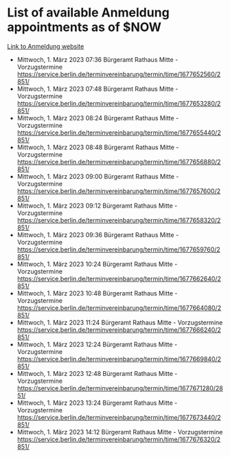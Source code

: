 # List of available Anmeldung appointments as of $NOW
[Link to Anmeldung website](https://service.berlin.de/terminvereinbarung/termin/tag.php?termin=1&anliegen[]=120686&dienstleisterlist=122210,122217,327316,122219,327312,122227,327314,122231,327346,122243,327348,122254,122252,329742,122260,329745,122262,329748,122271,327278,122273,327274,122277,327276,330436,122280,327294,122282,327290,122284,327292,122291,327270,122285,327266,122286,327264,122296,327268,150230,329760,122297,327286,122294,327284,122312,329763,122314,329775,122304,327330,122311,327334,122309,327332,317869,122281,327352,122279,329772,122283,122276,327324,122274,327326,122267,329766,122246,327318,122251,327320,122257,327322,122208,327298,122226,327300&herkunft=http%3A%2F%2Fservice.berlin.de%2Fdienstleistung%2F120686%2F)
- Mittwoch, 1. März 2023 07:36 Bürgeramt Rathaus Mitte - Vorzugstermine https://service.berlin.de/terminvereinbarung/termin/time/1677652560/2851/
- Mittwoch, 1. März 2023 07:48 Bürgeramt Rathaus Mitte - Vorzugstermine https://service.berlin.de/terminvereinbarung/termin/time/1677653280/2851/
- Mittwoch, 1. März 2023 08:24 Bürgeramt Rathaus Mitte - Vorzugstermine https://service.berlin.de/terminvereinbarung/termin/time/1677655440/2851/
- Mittwoch, 1. März 2023 08:48 Bürgeramt Rathaus Mitte - Vorzugstermine https://service.berlin.de/terminvereinbarung/termin/time/1677656880/2851/
- Mittwoch, 1. März 2023 09:00 Bürgeramt Rathaus Mitte - Vorzugstermine https://service.berlin.de/terminvereinbarung/termin/time/1677657600/2851/
- Mittwoch, 1. März 2023 09:12 Bürgeramt Rathaus Mitte - Vorzugstermine https://service.berlin.de/terminvereinbarung/termin/time/1677658320/2851/
- Mittwoch, 1. März 2023 09:36 Bürgeramt Rathaus Mitte - Vorzugstermine https://service.berlin.de/terminvereinbarung/termin/time/1677659760/2851/
- Mittwoch, 1. März 2023 10:24 Bürgeramt Rathaus Mitte - Vorzugstermine https://service.berlin.de/terminvereinbarung/termin/time/1677662640/2851/
- Mittwoch, 1. März 2023 10:48 Bürgeramt Rathaus Mitte - Vorzugstermine https://service.berlin.de/terminvereinbarung/termin/time/1677664080/2851/
- Mittwoch, 1. März 2023 11:24 Bürgeramt Rathaus Mitte - Vorzugstermine https://service.berlin.de/terminvereinbarung/termin/time/1677666240/2851/
- Mittwoch, 1. März 2023 12:24 Bürgeramt Rathaus Mitte - Vorzugstermine https://service.berlin.de/terminvereinbarung/termin/time/1677669840/2851/
- Mittwoch, 1. März 2023 12:48 Bürgeramt Rathaus Mitte - Vorzugstermine https://service.berlin.de/terminvereinbarung/termin/time/1677671280/2851/
- Mittwoch, 1. März 2023 13:24 Bürgeramt Rathaus Mitte - Vorzugstermine https://service.berlin.de/terminvereinbarung/termin/time/1677673440/2851/
- Mittwoch, 1. März 2023 14:12 Bürgeramt Rathaus Mitte - Vorzugstermine https://service.berlin.de/terminvereinbarung/termin/time/1677676320/2851/
